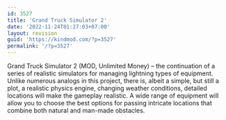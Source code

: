 ```yaml
---
id: 3527
title: 'Grand Truck Simulator 2'
date: '2022-11-24T01:27:03+07:00'
layout: revision
guid: 'https://kindmod.com/?p=3527'
permalink: '/?p=3527'
---
```


Grand Truck Simulator 2 (MOD, Unlimited Money) – the continuation of a series of realistic simulators for managing lightning types of equipment. Unlike numerous analogs in this project, there is, albeit a simple, but still a plot, a realistic physics engine, changing weather conditions, detailed locations will make the gameplay realistic. A wide range of equipment will allow you to choose the best options for passing intricate locations that combine both natural and man-made obstacles.